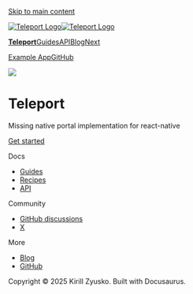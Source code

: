 [Skip to main content](#__docusaurus_skipToContent_fallback)

[![Teleport Logo](/react-native-teleport/pr-preview/pr-19/img/logo.svg)![Teleport Logo](/react-native-teleport/pr-preview/pr-19/img/logo.svg)](/react-native-teleport/pr-preview/pr-19/.md)

[**Teleport**](/react-native-teleport/pr-preview/pr-19/.md)[Guides](/react-native-teleport/pr-preview/pr-19/docs/intro.md)[API](/react-native-teleport/pr-preview/pr-19/docs/category/api-reference.md)[Blog](/react-native-teleport/pr-preview/pr-19/blog)[Next](/react-native-teleport/pr-preview/pr-19/docs/intro.md)

[Example App](https://github.com/kirillzyusko/react-native-teleport/tree/main/example)[GitHub](https://github.com/kirillzyusko/react-native-teleport)

![](/react-native-teleport/pr-preview/pr-19/assets/images/teleport-65785a9f1211bc6992db0cca2993d621.png)

# Teleport

Missing native portal implementation for react-native

[Get started](/react-native-teleport/pr-preview/pr-19/docs/intro.md)

Docs

* [Guides](/react-native-teleport/pr-preview/pr-19/docs/installation.md)
* [Recipes](/react-native-teleport/pr-preview/pr-19/docs/category/recipes.md)
* [API](/react-native-teleport/pr-preview/pr-19/docs/category/api-reference.md)

Community

* [GitHub discussions](https://github.com/kirillzyusko/react-native-teleport/discussions)
* [X](https://x.com/ziusko)

More

* [Blog](/react-native-teleport/pr-preview/pr-19/blog)
* [GitHub](https://github.com/kirillzyusko/react-native-teleport)

Copyright © 2025 Kirill Zyusko. Built with Docusaurus.
